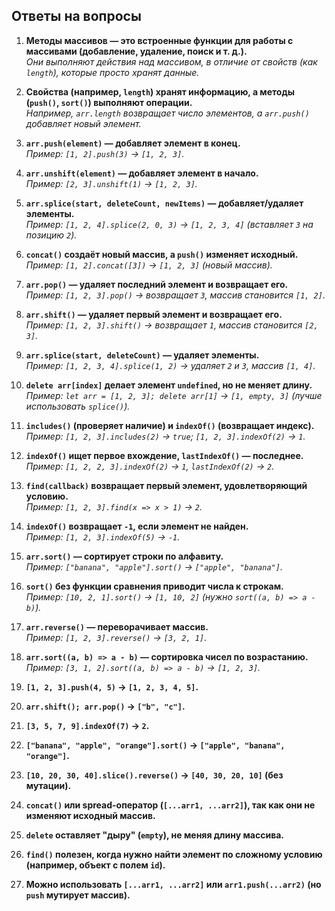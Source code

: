 ## Ответы на вопросы

1. **Методы массивов — это встроенные функции для работы с массивами (добавление, удаление, поиск и т. д.).**  
   *Они выполняют действия над массивом, в отличие от свойств (как `length`), которые просто хранят данные.*

2. **Свойства (например, `length`) хранят информацию, а методы (`push()`, `sort()`) выполняют операции.**  
   *Например, `arr.length` возвращает число элементов, а `arr.push()` добавляет новый элемент.*

3. **`arr.push(element)` — добавляет элемент в конец.**  
   *Пример: `[1, 2].push(3)` → `[1, 2, 3]`.*

4. **`arr.unshift(element)` — добавляет элемент в начало.**  
   *Пример: `[2, 3].unshift(1)` → `[1, 2, 3]`.*

5. **`arr.splice(start, deleteCount, newItems)` — добавляет/удаляет элементы.**  
   *Пример: `[1, 2, 4].splice(2, 0, 3)` → `[1, 2, 3, 4]` (вставляет `3` на позицию `2`).*

6. **`concat()` создаёт новый массив, а `push()` изменяет исходный.**  
   *Пример: `[1, 2].concat([3])` → `[1, 2, 3]` (новый массив).*

7. **`arr.pop()` — удаляет последний элемент и возвращает его.**  
   *Пример: `[1, 2, 3].pop()` → возвращает `3`, массив становится `[1, 2]`.*

8. **`arr.shift()` — удаляет первый элемент и возвращает его.**  
   *Пример: `[1, 2, 3].shift()` → возвращает `1`, массив становится `[2, 3]`.*

9. **`arr.splice(start, deleteCount)` — удаляет элементы.**  
   *Пример: `[1, 2, 3, 4].splice(1, 2)` → удаляет `2` и `3`, массив `[1, 4]`.*

10. **`delete arr[index]` делает элемент `undefined`, но не меняет длину.**  
    *Пример: `let arr = [1, 2, 3]; delete arr[1]` → `[1, empty, 3]` (лучше использовать `splice()`).*

11. **`includes()` (проверяет наличие) и `indexOf()` (возвращает индекс).**  
    *Пример: `[1, 2, 3].includes(2)` → `true`; `[1, 2, 3].indexOf(2)` → `1`.*

12. **`indexOf()` ищет первое вхождение, `lastIndexOf()` — последнее.**  
    *Пример: `[1, 2, 2, 3].indexOf(2)` → `1`, `lastIndexOf(2)` → `2`.*

13. **`find(callback)` возвращает первый элемент, удовлетворяющий условию.**  
    *Пример: `[1, 2, 3].find(x => x > 1)` → `2`.*

14. **`indexOf()` возвращает `-1`, если элемент не найден.**  
    *Пример: `[1, 2, 3].indexOf(5)` → `-1`.*

15. **`arr.sort()` — сортирует строки по алфавиту.**  
    *Пример: `["banana", "apple"].sort()` → `["apple", "banana"]`.*

16. **`sort()` без функции сравнения приводит числа к строкам.**  
    *Пример: `[10, 2, 1].sort()` → `[1, 10, 2]` (нужно `sort((a, b) => a - b)`).*

17. **`arr.reverse()` — переворачивает массив.**  
    *Пример: `[1, 2, 3].reverse()` → `[3, 2, 1]`.*

18. **`arr.sort((a, b) => a - b)` — сортировка чисел по возрастанию.**  
    *Пример: `[3, 1, 2].sort((a, b) => a - b)` → `[1, 2, 3]`.*

19. **`[1, 2, 3].push(4, 5)` → `[1, 2, 3, 4, 5]`.**
20. **`arr.shift(); arr.pop()` → `["b", "c"]`.**
21. **`[3, 5, 7, 9].indexOf(7)` → `2`.**
22. **`["banana", "apple", "orange"].sort()` → `["apple", "banana", "orange"]`.**
23. **`[10, 20, 30, 40].slice().reverse()` → `[40, 30, 20, 10]` (без мутации).**
24. **`concat()` или spread-оператор (`[...arr1, ...arr2]`), так как они не изменяют исходный массив.**
25. **`delete` оставляет "дыру" (`empty`), не меняя длину массива.**
26. **`find()` полезен, когда нужно найти элемент по сложному условию (например, объект с полем `id`).**
27. **Можно использовать `[...arr1, ...arr2]` или `arr1.push(...arr2)` (но `push` мутирует массив).**
